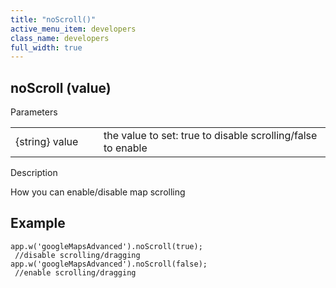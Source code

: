 ```yaml
---
title: "noScroll()"
active_menu_item: developers
class_name: developers
full_width: true
---
```



## noScroll (value)

Parameters

<table>
<tr>
<td width="169">
{string} value

</td>
<td width="17">
</td>
<td width="694">
the value to set: true to disable scrolling/false to enable

</td>
</tr>
</table>

Description

How you can enable/disable map scrolling

## Example

    app.w('googleMapsAdvanced').noScroll(true);        //disable scrolling/dragging
    app.w('googleMapsAdvanced').noScroll(false);        //enable scrolling/dragging
   


